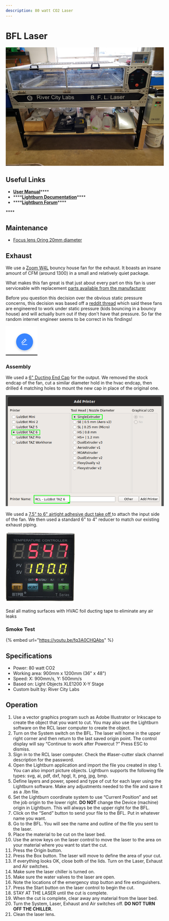 ```yaml
---
description: 80 watt CO2 Laser
---
```


# BFL Laser

![](../.gitbook/assets/bfl-laser.jpg)

## Useful Links

* [**User Manual**](https://drive.google.com/file/d/0BysG132m5sYncWg0Y1Z1M2hjTjA/view?usp=sharing)\*\*\*\*
* \*\*\*\*[**Lightburn Documentation**](https://github.com/LightBurnSoftware/Documentation/blob/master/README.md)\*\*\*\*
* \*\*\*\*[**Lightburn Forum**](https://forum.lightburnsoftware.com/)\*\*\*\*

\*\*\*\*

## **Maintenance**

* [Focus lens Oring 20mm diameter](https://www.amazon.com/dp/B07MY2YBKL/ref=cm_sw_r_cp_apa_i_u9HjEbS4N5DD2)

## Exhaust

We use a [Zoom W4L](https://zoomblowers.com/w4l-750-watt-zoom-blower.html) bouncy house fan for the exhaust. It boasts an insane amount of CFM \(around 1300\) in a small and relatively quiet package.

What makes this fan great is that just about every part on this fan is user serviceable with replacement [parts available from the manufacturer](https://zoomblowers.com/air-blowers/res-inflatable-blowers)

Before you question this decision over the obvious static pressure concerns, this decision was based off a [reddit thread](https://www.reddit.com/r/lasercutting/comments/5f0wmn/on_extraction_fans/) which said these fans are engineered to work under static pressure \(kids bouncing in a bouncy house\) and will actually burn out if they don't have that pressure. So far the random internet engineer seems to be correct in his findings!

![Off the shelf HVAC ducting was used to create an input and output adapter for the fan](../.gitbook/assets/image%20%2860%29.png)

### Assembly

We used a [6" Ducting End Cap](https://www.lowes.com/pd/IMPERIAL-6-in-dia-Galvanized-Steel-Round-End-Cap/3711202) for the output. We removed the stock endcap of the fan, cut a similar diameter hold in the hvac endcap, then drilled 4 matching holes to mount the new cap in place of the original one.

![output adapter](../.gitbook/assets/image%20%2853%29.png)

We used a [7.5" to 6" airtight adhesive duct take off ](https://www.lowes.com/pd/IMPERIAL-7-5-in-x-3-25-in-Galvanized-Steel-Airtight-Adhesive-Duct-Take-Off/1000228293) to attach the input side of the fan. We then used a standard 6" to 4" reducer to match our existing exhaust piping.

![input adapter](../.gitbook/assets/image%20%2816%29.png)

Seal all mating surfaces with HVAC foil ducting tape to eliminate any air leaks

### Smoke Test

{% embed url="https://youtu.be/fq3A0CHQAbs" %}





## Specifications

* Power: 80 watt CO2
* Working area: 900mm x 1200mm \(36" x 48"\)
* Speed: X: 900mm/s, Y: 500mm/s
* Based on: Light Objects XLE1200 X-Y Stage
* Custom built by: River City Labs

## **Operation**

1. Use a vector graphics program such as Adobe Illustrator or Inkscape to create the object that you want to cut. You may also use the Lightburn software on the RCL laser computer to create the object.
2. Turn on the System switch on the BFL. The laser will home in the upper right corner and then return to the last saved origin point. The control display will say “Continue to work after Powercut ?” Press ESC to dismiss.
3. Sign in to the RCL laser computer. Check the \#laser-cutter slack channel description for the password.
4. Open the Lightburn application and import the file you created in step 1. You can also import picture objects. Lightburn supports the following file types: svg, ai, pdf, dxf, hpgl, lt, png, jpg, bmp.
5. Define layers and power, speed and type of cut for each layer using the Lightburn software. Make any adjustments needed to the file and save it as a .lbn file.
6. Set the Lightburn coordinate system to use “Current Position” and set the job origin to the lower right. **DO NOT** change the Device \(machine\) origin in Lightburn. This will always be the upper right for the BFL.
7. Click on the “Send” button to send your file to the BFL. Put in whatever name you want.
8. Go to the BFL. You will see the name and outline of the file you sent to the laser.
9. Place the material to be cut on the laser bed.
10. Use the arrow keys on the laser control to move the laser to the area on your material where you want to start the cut.
11. Press the Origin button.
12. Press the Box button. The laser will move to define the area of your cut.
13. If everything looks OK, close both of the lids. Turn on the Laser, Exhaust and Air switches.
14. Make sure the laser chiller is turned on.
15. Make sure the water valves to the laser are open.
16. Note the locations of the emergency stop button and fire extinguishers.
17. Press the Start button on the laser control to begin the cut.
18. STAY AT THE LASER until the cut is complete.
19. When the cut is complete, clear away any material from the laser bed. 
20. Turn the System, Laser, Exhaust and Air switches off. **DO NOT TURN OFF THE CHILLER.**
21. Clean the laser lens.

